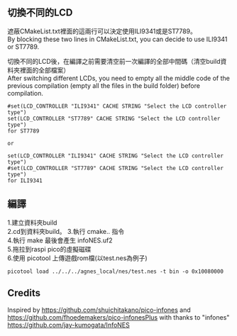 ## 切換不同的LCD  
遮蔽CMakeList.txt裡面的這兩行可以決定使用ILI9341或是ST7789。  
By blocking these two lines in CMakeList.txt, you can decide to use ILI9341 or ST7789.  

切換不同的LCD後，在編譯之前需要清空前一次編譯的全部中間碼（清空build資料夾裡面的全部檔案）  
After switching different LCDs, you need to empty all the middle code of the previous compilation (empty all the files in the build folder) before compilation.  
```
#set(LCD_CONTROLLER "ILI9341" CACHE STRING "Select the LCD controller type")
set(LCD_CONTROLLER "ST7789" CACHE STRING "Select the LCD controller type")
for ST7789

or

set(LCD_CONTROLLER "ILI9341" CACHE STRING "Select the LCD controller type")
#set(LCD_CONTROLLER "ST7789" CACHE STRING "Select the LCD controller type")
for ILI9341
```

## 編譯  
1.建立資料夾build  
2.cd到資料夾build。
3.執行 cmake.. 指令  
4.執行 make 最後會產生 infoNES.uf2  
5.拖拉到raspi pico的虛擬磁碟  
6.使用 picotool 上傳遊戲rom檔(以test.nes為例子)  
```
picotool load ../../../agnes_local/nes/test.nes -t bin -o 0x10080000
```

## Credits
Inspired by https://github.com/shuichitakano/pico-infones and https://github.com/fhoedemakers/pico-infonesPlus with thanks to "infones" https://github.com/jay-kumogata/InfoNES

